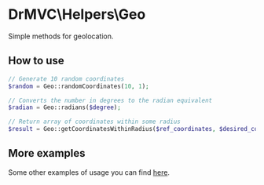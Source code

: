 # DrMVC\Helpers\Geo

Simple methods for geolocation.

## How to use 

```php
// Generate 10 random coordinates
$random = Geo::randomCoordinates(10, 1);

// Converts the number in degrees to the radian equivalent
$radian = Geo::radians($degree);

// Return array of coordinates within some radius
$result = Geo::getCoordinatesWithinRadius($ref_coordinates, $desired_coordinates, 100);
```

## More examples

Some other examples of usage you can find [here](../extra).

